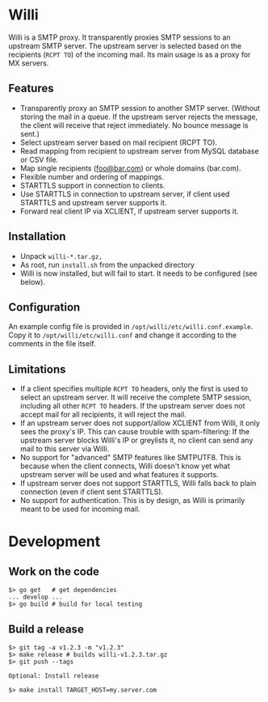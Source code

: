 # Willi

Willi is a SMTP proxy. It transparently proxies SMTP sessions to an upstream SMTP server. The upstream server is selected based on the recipients (`RCPT TO`) of the incoming mail. Its main usage is as a proxy for MX servers.

## Features

* Transparently proxy an SMTP session to another SMTP server. (Without storing the mail in a queue. If the upstream server rejects the message, the client will receive that reject immediately. No bounce message is sent.)
* Select upstream server based on mail recipient (RCPT TO).
* Read mapping from recipient to upstream server from MySQL database or CSV file.
* Map single recipients (foo@bar.com) or whole domains (bar.com).
* Flexible number and ordering of mappings.
* STARTTLS support in connection to clients.
* Use STARTTLS in connection to upstream server, if client used STARTTLS and upstream server supports it.
* Forward real client IP via XCLIENT, if upstream server supports it.

## Installation

* Unpack `willi-*.tar.gz,`
* As root, run `install.sh` from the unpacked directory
* Willi is now installed, but will fail to start. It needs to be configured (see below).

## Configuration

An example config file is provided in `/opt/willi/etc/willi.conf.example`. Copy it to `/opt/willi/etc/willi.conf` and change it according to the comments in the file itself.

## Limitations

* If a client specifies multiple `RCPT TO` headers, only the first is used to select an upstream server. It will receive the complete SMTP session, including all other `RCPT TO` headers. If the upstream server does not accept mail for all recipients, it will reject the mail.
* If an upstream server does not support/allow XCLIENT from Willi, it only sees the proxy's IP. This can cause trouble with spam-filtering: If the upstream server blocks Willi's IP or greylists it, no client can send any mail to this server via Willi.
* No support for "advanced" SMTP features like SMTPUTF8. This is because when the client connects, Willi doesn't know yet what upstream server will be used and what features it supports.
* If upstream server does not support STARTTLS, Willi falls back to plain connection (even if client sent STARTTLS).
* No support for authentication. This is by design, as Willi is primarily meant to be used for incoming mail.

# Development

## Work on the code

```
$> go get   # get dependencies
... develop ...
$> go build # build for local testing
```

## Build a release

```
$> git tag -a v1.2.3 -m "v1.2.3"
$> make release # builds willi-v1.2.3.tar.gz
$> git push --tags

Optional: Install release

$> make install TARGET_HOST=my.server.com
```
